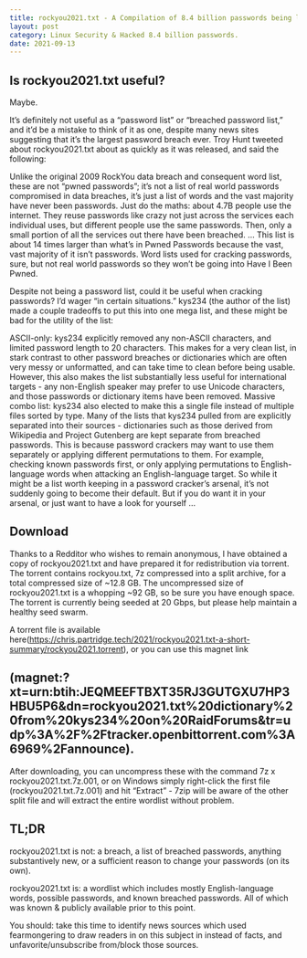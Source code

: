 ```yaml
---
title: rockyou2021.txt - A Compilation of 8.4 billion passwords being leaked on the dark web !
layout: post
category: Linux Security & Hacked 8.4 billion passwords.
date: 2021-09-13
---
```


## Is rockyou2021.txt useful?
Maybe.

It’s definitely not useful as a “password list” or “breached password list,” and it’d be a mistake to think of it as one, despite many news sites suggesting that it’s the largest password breach ever. Troy Hunt tweeted about rockyou2021.txt about as quickly as it was released, and said the following:

Unlike the original 2009 RockYou data breach and consequent word list, these are not “pwned passwords”; it’s not a list of real world passwords compromised in data breaches, it’s just a list of words and the vast majority have never been passwords. Just do the maths: about 4.7B people use the internet. They reuse passwords like crazy not just across the services each individual uses, but different people use the same passwords. Then, only a small portion of all the services out there have been breached. … This list is about 14 times larger than what’s in Pwned Passwords because the vast, vast majority of it isn’t passwords. Word lists used for cracking passwords, sure, but not real world passwords so they won’t be going into Have I Been Pwned.

Despite not being a password list, could it be useful when cracking passwords? I’d wager “in certain situations.” kys234 (the author of the list) made a couple tradeoffs to put this into one mega list, and these might be bad for the utility of the list:

ASCII-only: kys234 explicitly removed any non-ASCII characters, and limited password length to 20 characters. This makes for a very clean list, in stark contrast to other password breaches or dictionaries which are often very messy or unformatted, and can take time to clean before being usable. However, this also makes the list substantially less useful for international targets - any non-English speaker may prefer to use Unicode characters, and those passwords or dictionary items have been removed.
Massive combo list: kys234 also elected to make this a single file instead of multiple files sorted by type. Many of the lists that kys234 pulled from are explicitly separated into their sources - dictionaries such as those derived from Wikipedia and Project Gutenberg are kept separate from breached passwords. This is because password crackers may want to use them separately or applying different permutations to them. For example, checking known passwords first, or only applying permutations to English-language words when attacking an English-language target.
So while it might be a list worth keeping in a password cracker’s arsenal, it’s not suddenly going to become their default. But if you do want it in your arsenal, or just want to have a look for yourself …

## Download
Thanks to a Redditor who wishes to remain anonymous, I have obtained a copy of rockyou2021.txt and have prepared it for redistribution via torrent. The torrent contains rockyou.txt, 7z compressed into a split archive, for a total compressed size of ~12.8 GB. The uncompressed size of rockyou2021.txt is a whopping ~92 GB, so be sure you have enough space. The torrent is currently being seeded at 20 Gbps, but please help maintain a healthy seed swarm.

A torrent file is available here(https://chris.partridge.tech/2021/rockyou2021.txt-a-short-summary/rockyou2021.torrent), or you can use this magnet link
## (magnet:?xt=urn:btih:JEQMEEFTBXT35RJ3GUTGXU7HP3HBU5P6&dn=rockyou2021.txt%20dictionary%20from%20kys234%20on%20RaidForums&tr=udp%3A%2F%2Ftracker.openbittorrent.com%3A6969%2Fannounce).

After downloading, you can uncompress these with the command 7z x rockyou2021.txt.7z.001, or on Windows simply right-click the first file (rockyou2021.txt.7z.001) and hit “Extract” - 7zip will be aware of the other split file and will extract the entire wordlist without problem.

## TL;DR
rockyou2021.txt is not: a breach, a list of breached passwords, anything substantively new, or a sufficient reason to change your passwords (on its own).

rockyou2021.txt is: a wordlist which includes mostly English-language words, possible passwords, and known breached passwords. All of which was known & publicly available prior to this point.

You should: take this time to identify news sources which used fearmongering to draw readers in on this subject in instead of facts, and unfavorite/unsubscribe from/block those sources.

